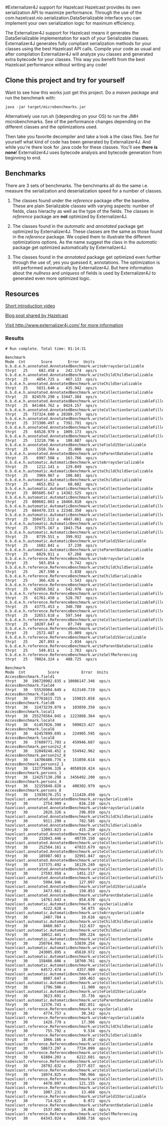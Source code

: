 #Externalizer4J support for Hazelcast
Hazelcast provides its own serialization API to maximize performance. Through the use of 
the com.hazelcast.nio.serialization.DataSerializable interface you can
implement your own serialization logic for maximum efficiency.
  
The Externalizer4J support for Hazelcast means it generates the DataSerializable implementation 
for each of your Serializable classes. 
Externalizer4J generates fully compliant serialization methods 
for your classes using the best Hazelcast API calls. Compile your code as usual and after compilation 
Externalizer4J will analyze you classes and generated extra bytecode for your classes. This 
way you benefit from the best Hazelcast performance without writing any code! 
 
## Clone this project and try for yourself

Want to see how this works just get this project. Do a *maven package* and run the benchmark with:

`java -jar target/microbenchmarks.jar` 
 
Alternatively use run.sh ()depending on your OS) 
to run the JMH microbenchmarks. See of the performance changes depending on the different classes and 
the optimizations used.

Then take you favorite decompiler and take a look a the class files. See for yourself what kind of
code has been generated by Externalizer4J. And while you're there look for .java code for these 
classes. You'll see __there is none__! Externalizer4J uses bytecode analysis and bytecode 
generation from beginning to end.

## Benchmarks
There are 3 sets of benchmarks. The benchmarks all do the same i.e. measure the serialization and
deserialization speed for a number of classes. 

1. The classes found under the *reference* package offer 
the baseline. These are plain Serializable classes with varying aspects: number of fields, 
class hierachy as well as the type of the fields. The classes in *reference* package are __not__ 
optimized by Externalizer4J.

2. The classes found in the *automatic* and *annotated* package get optimized by Externalizer4J. These 
classes are the same as those found in the *reference* package. We copied them to illustrate the 
different optimizations options. As the name suggest the class in the *automatic* package get optimized 
automatically by Externalizer4J.

3. The classes found in the *annotated* package get optimized even further through the use of, 
yes you guessed it, annotations. The optimization is still performed automatically by 
Externalizer4J. But here information about the *nullness* and *uniquess* of fields is used by
Externalizer4J to generated even more optimized logic.

## Resources

[Short introduction video](https://www.youtube.com/watch?v=qlo_FGLagPg)

[Blog post shared by Hazelcast](https://blog.hazelcast.com/hazelcast-serialization-performance/)

[Visit http://www.externalizer4j.com/ for more information](http://www.externalizer4j.com/)

### Results

```
# Run complete. Total time: 01:14:31

Benchmark                                                                     Mode  Cnt       Score       Error  Units
b.b.d.e.h.annotated.AnnotatedBenchmark.writeArraysSerializable               thrpt   25     682.458 ±   242.174  ops/s
b.b.d.e.h.annotated.AnnotatedBenchmark.writeChildChildSerializable           thrpt   25    4854.725 ±   467.133  ops/s
b.b.d.e.h.annotated.AnnotatedBenchmark.writeChildSerializable                thrpt   25    5831.640 ±   435.942  ops/s
b.b.d.e.h.annotated.AnnotatedBenchmark.writeCollectionSerializable           thrpt   25  824570.290 ± 33447.384  ops/s
b.b.d.e.h.annotated.AnnotatedBenchmark.writeCollectionSerializableFilled     thrpt   25  841464.762 ±  8424.157  ops/s
b.b.d.e.h.annotated.AnnotatedBenchmark.writeCollectionSerializableFilled1    thrpt   25  737324.680 ± 20389.375  ops/s
b.b.d.e.h.annotated.AnnotatedBenchmark.writeCollectionSerializableFilled10   thrpt   25  373300.497 ±  7392.791  ops/s
b.b.d.e.h.annotated.AnnotatedBenchmark.writeCollectionSerializableFilled100  thrpt   25   64528.979 ±  1009.173  ops/s
b.b.d.e.h.annotated.AnnotatedBenchmark.writeCollectionSerializableFilled500  thrpt   25   13210.796 ±   108.687  ops/s
b.b.d.e.h.annotated.AnnotatedBenchmark.writeField15Serializable              thrpt   25    1558.764 ±    35.000  ops/s
b.b.d.e.h.annotated.AnnotatedBenchmark.writeParentDataSerializable           thrpt   25    6997.508 ±   163.766  ops/s
b.b.d.e.h.automatic.AutomaticBenchmark.writeArraysSerializable               thrpt   25    1212.141 ±   129.849  ops/s
b.b.d.e.h.automatic.AutomaticBenchmark.writeChildChildSerializable           thrpt   25    3969.967 ±   108.601  ops/s
b.b.d.e.h.automatic.AutomaticBenchmark.writeChildSerializable                thrpt   25    4653.852 ±    68.602  ops/s
b.b.d.e.h.automatic.AutomaticBenchmark.writeCollectionSerializable           thrpt   25  805605.647 ± 14382.525  ops/s
b.b.d.e.h.automatic.AutomaticBenchmark.writeCollectionSerializableFilled     thrpt   25  800602.083 ± 16460.810  ops/s
b.b.d.e.h.automatic.AutomaticBenchmark.writeCollectionSerializableFilled1    thrpt   25  684470.333 ± 22348.350  ops/s
b.b.d.e.h.automatic.AutomaticBenchmark.writeCollectionSerializableFilled10   thrpt   25  350472.513 ±  4847.861  ops/s
b.b.d.e.h.automatic.AutomaticBenchmark.writeCollectionSerializableFilled100  thrpt   25   37975.167 ±  1043.754  ops/s
b.b.d.e.h.automatic.AutomaticBenchmark.writeCollectionSerializableFilled500  thrpt   25    8739.551 ±   399.932  ops/s
b.b.d.e.h.automatic.AutomaticBenchmark.writeField15Serializable              thrpt   25    1602.841 ±    37.230  ops/s
b.b.d.e.h.automatic.AutomaticBenchmark.writeParentDataSerializable           thrpt   25    6029.911 ±    67.268  ops/s
b.b.d.e.h.reference.ReferenceBenchmark.writeArraysSerializable               thrpt   25     503.854 ±     9.742  ops/s
b.b.d.e.h.reference.ReferenceBenchmark.writeChildChildSerializable           thrpt   25     267.590 ±     5.838  ops/s
b.b.d.e.h.reference.ReferenceBenchmark.writeChildSerializable                thrpt   25     366.426 ±     5.543  ops/s
b.b.d.e.h.reference.ReferenceBenchmark.writeCollectionSerializable           thrpt   25   62858.582 ±   542.976  ops/s
b.b.d.e.h.reference.ReferenceBenchmark.writeCollectionSerializableFilled     thrpt   25   61761.450 ±   528.767  ops/s
b.b.d.e.h.reference.ReferenceBenchmark.writeCollectionSerializableFilled1    thrpt   25   43775.453 ±   340.780  ops/s
b.b.d.e.h.reference.ReferenceBenchmark.writeCollectionSerializableFilled10   thrpt   25   32653.618 ±   597.544  ops/s
b.b.d.e.h.reference.ReferenceBenchmark.writeCollectionSerializableFilled100  thrpt   25   10287.647 ±    87.749  ops/s
b.b.d.e.h.reference.ReferenceBenchmark.writeCollectionSerializableFilled500  thrpt   25    2572.487 ±    35.009  ops/s
b.b.d.e.h.reference.ReferenceBenchmark.writeField15Serializable              thrpt   25     267.893 ±     2.034  ops/s
b.b.d.e.h.reference.ReferenceBenchmark.writeParentDataSerializable           thrpt   25     549.811 ±     2.763  ops/s
b.b.d.e.h.reference.ReferenceBenchmark.writeSelfReferencing                  thrpt   25   70024.324 ±   488.725  ops/s

Benchmark                                                                     Mode  Cnt          Score          Error  Units
AccessBenchmark.field1                                                       thrpt   30  196720902.835 ± 10086147.346  ops/s
AccessBenchmark.field4                                                       thrpt   30   55526984.649 ±   613149.719  ops/s
AccessBenchmark.field6                                                       thrpt   30   37761615.725 ±   159815.858  ops/s
AccessBenchmark.field8                                                       thrpt   30   32473239.079 ±   103050.350  ops/s
AccessBenchmark.local1                                                       thrpt   30  255276564.045 ±  1223868.364  ops/s
AccessBenchmark.local4                                                       thrpt   30   61457026.390 ±   509023.427  ops/s
AccessBenchmark.local6                                                       thrpt   30   42457899.695 ±   224905.595  ops/s
AccessBenchmark.local8                                                       thrpt   30   37609771.703 ±   459946.607  ops/s
AccessBenchmark.person2s2_4                                                  thrpt   30   32849248.452 ±   554942.962  ops/s
AccessBenchmark.person2s2_8                                                  thrpt   30   14706486.776 ±   151050.614  ops/s
AccessBenchmark.persons2_1                                                   thrpt   30  132775696.326 ±  4058910.424  ops/s
AccessBenchmark.persons_1                                                    thrpt   30  124257130.298 ±  3456492.200  ops/s
AccessBenchmark.persons_4                                                    thrpt   30   32155848.820 ±   400302.979  ops/s
AccessBenchmark.persons_8                                                    thrpt   30   13930176.251 ±   111428.450  ops/s
hazelcast.annotated.AnnotatedBenchmark.arraysSerializable                    thrpt   30       2754.909 ±      816.210  ops/s
hazelcast.annotated.AnnotatedBenchmark.writeArraysSerializable               thrpt   30       2028.326 ±      296.059  ops/s
hazelcast.annotated.AnnotatedBenchmark.writeChildChildSerializable           thrpt   30       9311.299 ±      782.585  ops/s
hazelcast.annotated.AnnotatedBenchmark.writeChildSerializable                thrpt   30      12093.823 ±      415.250  ops/s
hazelcast.annotated.AnnotatedBenchmark.writeCollectionSerializable           thrpt   30     232043.446 ±    49739.150  ops/s
hazelcast.annotated.AnnotatedBenchmark.writeCollectionSerializableFilled     thrpt   30     252564.161 ±    47833.679  ops/s
hazelcast.annotated.AnnotatedBenchmark.writeCollectionSerializableFilled1    thrpt   30     185987.983 ±    32991.847  ops/s
hazelcast.annotated.AnnotatedBenchmark.writeCollectionSerializableFilled10   thrpt   30     137375.492 ±    16129.249  ops/s
hazelcast.annotated.AnnotatedBenchmark.writeCollectionSerializableFilled100  thrpt   30      27593.958 ±     1451.217  ops/s
hazelcast.annotated.AnnotatedBenchmark.writeCollectionSerializableFilled500  thrpt   30       5994.946 ±      127.097  ops/s
hazelcast.annotated.AnnotatedBenchmark.writeField15Serializable              thrpt   30       3473.661 ±      150.853  ops/s
hazelcast.annotated.AnnotatedBenchmark.writeParentDataSerializable           thrpt   30      14761.643 ±      854.670  ops/s
hazelcast.automatic.AutomaticBenchmark.arraysSerializable                    thrpt   30       4222.628 ±       54.875  ops/s
hazelcast.automatic.AutomaticBenchmark.writeArraysSerializable               thrpt   30       2487.784 ±       19.616  ops/s
hazelcast.automatic.AutomaticBenchmark.writeChildChildSerializable           thrpt   30       8460.667 ±      312.637  ops/s
hazelcast.automatic.AutomaticBenchmark.writeChildSerializable                thrpt   30      10012.441 ±      309.224  ops/s
hazelcast.automatic.AutomaticBenchmark.writeCollectionSerializable           thrpt   30     250764.991 ±    53039.254  ops/s
hazelcast.automatic.AutomaticBenchmark.writeCollectionSerializableFilled     thrpt   30     243005.895 ±    45610.972  ops/s
hazelcast.automatic.AutomaticBenchmark.writeCollectionSerializableFilled1    thrpt   30     158486.606 ±    18760.761  ops/s
hazelcast.automatic.AutomaticBenchmark.writeCollectionSerializableFilled10   thrpt   30      64572.474 ±     4357.989  ops/s
hazelcast.automatic.AutomaticBenchmark.writeCollectionSerializableFilled100  thrpt   30       8807.647 ±      169.463  ops/s
hazelcast.automatic.AutomaticBenchmark.writeCollectionSerializableFilled500  thrpt   30       1796.506 ±       11.900  ops/s
hazelcast.automatic.AutomaticBenchmark.writeField15Serializable              thrpt   30       3623.691 ±       35.736  ops/s
hazelcast.automatic.AutomaticBenchmark.writeParentDataSerializable           thrpt   30      12376.743 ±      402.851  ops/s
hazelcast.reference.ReferenceBenchmark.arraysSerializable                    thrpt   30       4774.757 ±       30.342  ops/s
hazelcast.reference.ReferenceBenchmark.writeArraysSerializable               thrpt   30       1428.779 ±       17.306  ops/s
hazelcast.reference.ReferenceBenchmark.writeChildChildSerializable           thrpt   30        755.792 ±        9.534  ops/s
hazelcast.reference.ReferenceBenchmark.writeChildSerializable                thrpt   30       1066.166 ±       18.052  ops/s
hazelcast.reference.ReferenceBenchmark.writeCollectionSerializable           thrpt   30      58673.297 ±     7724.099  ops/s
hazelcast.reference.ReferenceBenchmark.writeCollectionSerializableFilled     thrpt   30      61804.203 ±     6222.601  ops/s
hazelcast.reference.ReferenceBenchmark.writeCollectionSerializableFilled1    thrpt   30      28792.832 ±     2577.027  ops/s
hazelcast.reference.ReferenceBenchmark.writeCollectionSerializableFilled10   thrpt   30      18974.825 ±      700.966  ops/s
hazelcast.reference.ReferenceBenchmark.writeCollectionSerializableFilled100  thrpt   30       4478.097 ±      121.155  ops/s
hazelcast.reference.ReferenceBenchmark.writeCollectionSerializableFilled500  thrpt   30       1007.231 ±       13.468  ops/s
hazelcast.reference.ReferenceBenchmark.writeField15Serializable              thrpt   30        714.622 ±        8.072  ops/s
hazelcast.reference.ReferenceBenchmark.writeParentDataSerializable           thrpt   30       1537.001 ±       24.841  ops/s
hazelcast.reference.ReferenceBenchmark.writeSelfReferencing                  thrpt   30      64343.024 ±     8288.716  ops/s

```
